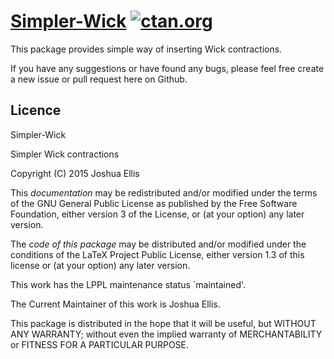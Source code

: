 [Simpler-Wick](http://www.jpellis.me/projects/simpler-wick) [![ctan.org](https://img.shields.io/ctan/v/simpler-wick.svg)](https://ctan.org/pkg/simpler-wick)
=======================================================

This package provides simple way of inserting Wick contractions.

If you have any suggestions or have found any bugs, please feel free create a
new issue or pull request here on Github.


Licence
-------

Simpler-Wick

Simpler Wick contractions

Copyright (C) 2015  Joshua Ellis


This *documentation* may be redistributed and/or modified under the terms of the
GNU General Public License as published by the Free Software Foundation, either
version 3 of the License, or (at your option) any later version.

The *code of this package* may be distributed and/or modified under the
conditions of the LaTeX Project Public License, either version 1.3 of this
license or (at your option) any later version.

This work has the LPPL maintenance status `maintained'.

The Current Maintainer of this work is Joshua Ellis.

This package is distributed in the hope that it will be useful, but WITHOUT ANY
WARRANTY; without even the implied warranty of MERCHANTABILITY or FITNESS FOR A
PARTICULAR PURPOSE.
